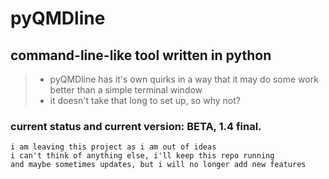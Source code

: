 # pyQMDline
## command-line-like tool written in python

> * pyQMDline has it's own quirks in a way that it may do some work better than a simple terminal window
> * it doesn't take that long to set up, so why not?

### current status and current version: BETA, 1.4 final.

```
i am leaving this project as i am out of ideas
i can't think of anything else, i'll keep this repo running
and maybe sometimes updates, but i will no longer add new features
```
